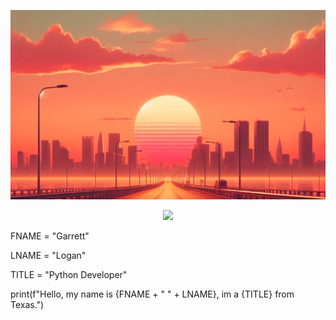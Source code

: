 ![orange and pink sunset overlooking a city](./static/assets/img/banner1.png)

<p align="center">
  <a href="https://skillicons.dev">
    <img src="https://skillicon.dev/icons?i=html,css,py,anaconda,arduino,blender,bootstrap,flask,github,gmail,linux,raspberrypi,unity,unreal,visualstudio,vscode" />
  </a>
</p>

<p>FNAME = "Garrett"</p>
<p>LNAME = "Logan"</p>
<p>TITLE = "Python Developer"</p>

<p>print(f"Hello, my name is {FNAME + " " + LNAME}, im a {TITLE} from Texas.")</p>
